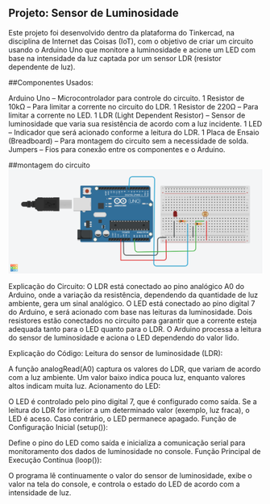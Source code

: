 ## Projeto: Sensor de Luminosidade

Este projeto foi desenvolvido dentro da plataforma do Tinkercad, na disciplina de Internet das Coisas (IoT),
com o objetivo de criar um circuito usando o Arduino Uno que monitore a luminosidade e acione um LED com base na intensidade da luz captada por um sensor LDR (resistor dependente de luz).

##Componentes Usados:

Arduino Uno – Microcontrolador para controle do circuito.
1 Resistor de 10kΩ – Para limitar a corrente no circuito do LDR.
1 Resistor de 220Ω – Para limitar a corrente no LED.
1 LDR (Light Dependent Resistor) – Sensor de luminosidade que varia sua resistência de acordo com a luz incidente.
1 LED – Indicador que será acionado conforme a leitura do LDR.
1 Placa de Ensaio (Breadboard) – Para montagem do circuito sem a necessidade de solda.
Jumpers – Fios para conexão entre os componentes e o Arduino.

##montagem do circuito
![imagem do circuito](sensordeluminosidade.png)

Explicação do Circuito:
O LDR está conectado ao pino analógico A0 do Arduino, onde a variação da resistência, dependendo da quantidade de luz ambiente, gera um sinal analógico.
O LED está conectado ao pino digital 7 do Arduino, e será acionado com base nas leituras da luminosidade.
Dois resistores estão conectados no circuito para garantir que a corrente esteja adequada tanto para o LED quanto para o LDR.
O Arduino processa a leitura do sensor de luminosidade e aciona o LED dependendo do valor lido.

Explicação do Código:
Leitura do sensor de luminosidade (LDR):

A função analogRead(A0) captura os valores do LDR, que variam de acordo com a luz ambiente. Um valor baixo indica pouca luz, enquanto valores altos indicam muita luz.
Acionamento do LED:

O LED é controlado pelo pino digital 7, que é configurado como saída. Se a leitura do LDR for inferior a um determinado valor (exemplo, luz fraca), o LED é aceso. Caso contrário, o LED permanece apagado.
Função de Configuração Inicial (setup()):

Define o pino do LED como saída e inicializa a comunicação serial para monitoramento dos dados de luminosidade no console.
Função Principal de Execução Contínua (loop()):

O programa lê continuamente o valor do sensor de luminosidade, exibe o valor na tela do console, e controla o estado do LED de acordo com a intensidade de luz.

